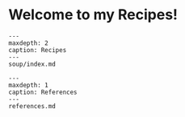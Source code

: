 # Welcome to my Recipes!

```{toctree}
---
maxdepth: 2
caption: Recipes
---
soup/index.md
```

```{toctree}
---
maxdepth: 1
caption: References
---
references.md
```

